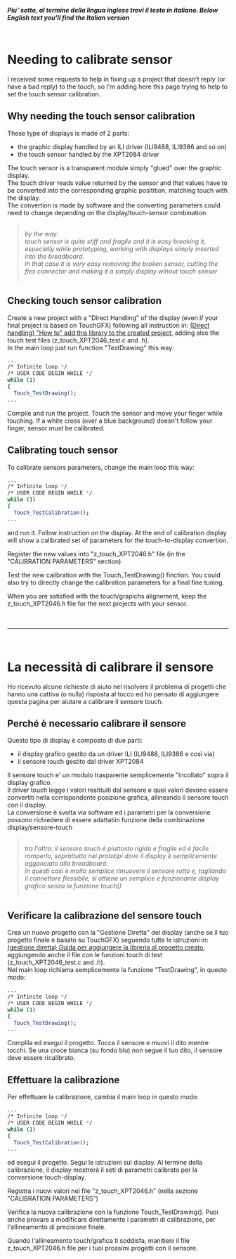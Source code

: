 
_**Piu' sotto, al termine della lingua inglese trovi il testo in italiano. </i>**_
_**Below English text you'll find the Italian version</i>**_

<br>


# Needing to calibrate sensor

I received some requests to help in fixing up a project that doesn't reply (or have a bad reply) to the touch, 
so I'm adding here this page trying to help to set the touch sensor calibration. 

## Why needing the touch sensor calibration

These type of displays is made of 2 parts:<br>
- the graphic display handled by an ILI driver (ILI9488, ILI9386 and so on)<br>
- the touch sensor handled by the XPT2084 driver<br>

The touch sensor is a transparent module simply "glued" over the graphic display.<br>
The touch driver reads value returned by the sensor and that values have to be converted into the corresponding graphic positition, matching touch with the display.<br>
The convertion is made by software and the converting parameters could need to change depending on the display/touch-sensor combination


> <br><em>by the way: <br>touch sensor is quite stiff and fragile and it is easy breaking it, especially while prototyping, working with displays simply inserted into the breadboard.<br>
> In that case it is very easy removing the broken sensor, cutting the flex connector and making it a simply display wihout touch sensor<br></em><br> 


## Checking touch sensor calibration

Create a new project with a "Direct Handling" of the display (even if your final project is based on TouchGFX) following all instruction in: [(Direct handling) "How to" add this library to the created project](../3B-DIRECT), adding also the touch test files (z_touch_XPT2046_test.c and .h).<br> 
In the main loop just run function "TestDrawing" this way:<br>

  ```sh
  ...
  /* Infinite loop */
  /* USER CODE BEGIN WHILE */
  while (1) 			
  {
	Touch_TestDrawing();		
  ...
  ```

Compile and run the project. Touch the sensor and move your finger while touching.
If a white cross (over a blue background) doesn't follow your finger, sensor must be calibrated.



## Calibrating touch sensor

To calibrate sensors parameters, change the main loop this way:<br>


  ```sh
  ...
  /* Infinite loop */
  /* USER CODE BEGIN WHILE */
  while (1) 			
  {
	Touch_TestCalibration();
  ...
  ```

and run it.
Follow instruction on the display.
At the end of calibration display will show a calibrated set of parameters for the touch-to-display convertion.

Register the new values into "z_touch_XPT2046.h" file (in the "CALIBRATION PARAMETERS" section)

Test the new cailbration with the Touch_TestDrawing() finction.
You could also try to directly change the calibration parameters for a final fine tuning.

When you are satisfied with the touch/grapichs alignement, keep the z_touch_XPT2046.h file for the next projects with your sensor.<br>
<br>
<br>

---

<br>

# La necessità di calibrare il sensore

Ho ricevuto alcune richieste di aiuto nel risolvere il problema di progetti che hanno una cattiva (o nulla) risposta al tocco ed 
ho pensato di aggiungere questa pagina per aiutare a calibrare il sensore touch.


## Perché è necessario calibrare il sensore

Questo tipo di display è composto di due parti:<br>
- il display grafico gestito da un driver ILI (ILI9488, ILI9386 e così via)<br>
- il sensore touch gestito dal driver XPT2084<br>

Il sensore touch e' un modulo trasparente semplicemente "incollato" sopra il display grafico.<br>
Il driver touch legge i valori restituiti dal sensore e quei valori devono essere convertiti nella corrispondente posizione grafica, allineando il sensore touch con il display.<br>
La conversione è svolta via software ed i parametri per la conversione possono richiedere di essere adattatiin funzione della combinazione display/sensore-touch


> <br><em>tra l'altro: il sensore touch è piuttosto rigido e fragile ed è facile romperlo, soprattutto nei prototipi dove il display è semplicemente agganciato alla breadboard.<br>
>In questi casi è molto semplice rimuovere il sensore rotto e, tagliando il connettore flessibile, si ottiene un semplice e funzionante display grafico senza la funzione touch))<br></em><br> 


## Verificare la calibrazione del sensore touch

Crea un nuovo progetto con la "Gestione Diretta" del display (anche se il tuo progetto finale è basato su TouchGFX) seguendo tutte le istruzioni in: [(gestione diretta) Guida per aggiungere la libreria al progetto creato](../3B-DIRECT), aggiungendo anche il file con le funzioni touch di test  (z_touch_XPT2046_test.c and .h).<br> 
Nel main loop richiama semplicemente la funzione "TestDrawing", in questo modo:<br>

  ```sh
  ...
  /* Infinite loop */
  /* USER CODE BEGIN WHILE */
  while (1) 			
  {
	Touch_TestDrawing();		
  ...
  ```

Complila ed esegui il progetto. Tocca il sensore e muovi il dito mentre tocchi.
Se una croce bianca (su fondo blu) non segue il tuo dito, il sensore deve essere ricalibrato.



## Effettuare la calibrazione

Per effettuare la calibrazione, cambia il main loop in questo modo:<br>


  ```sh
  ...
  /* Infinite loop */
  /* USER CODE BEGIN WHILE */
  while (1) 			
  {
	Touch_TestCalibration();
  ...
  ```

ed esegui il progetto.
Segui le istruzioni sul display.
Al termine della calibrazione, il display mostrerà il seti di parametri calibrato per la conversione touch-display.

Registra i nuovi valori nel file "z_touch_XPT2046.h" (nella sezione "CALIBRATION PARAMETERS")

Verifica la nuova calibrazione con la funzione Touch_TestDrawing().
Puoi anche provare a modificare direttamente i parametri di calibrazione, per l'allineamento di precisione finale.

Quando l'allineamento touch/grafica ti soddisfa, manitieni il file z_touch_XPT2046.h file per i tuoi prossimi progetti con il sensore.

